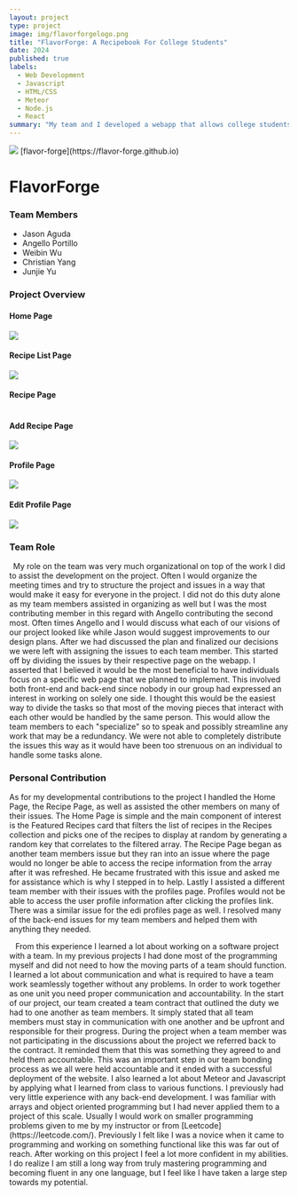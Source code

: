 ```yaml
---
layout: project
type: project
image: img/flavorforgelogo.png
title: "FlavorForge: A Recipebook For College Students"
date: 2024
published: true
labels:
  - Web Development
  - Javascript
  - HTML/CSS
  - Meteor
  - Node.js
  - React
summary: "My team and I developed a webapp that allows college students to add, access, and create recipes on the website. The students can also leave a rating for each recipe, and view all their contributed recipes on their profile."
---
```


<img src="../img/flavorforgelogo.png">
[flavor-forge](https://flavor-forge.github.io)

<h1>FlavorForge</h1>
<h3>Team Members</h3>

 - Jason Aguda
 - Angello Portillo
 - Weibin Wu
 - Christian Yang
 - Junjie Yu

<h3>Project Overview</h3>
<h4>Home Page</h4>
<div>
    <img src="../img/updatedhomepage.png" />
</div>
<h4>Recipe List Page</h4>
<div>
    <img src="../img/recipe-page.png" />
</div>
<h4>Recipe Page</h4>
<div>
    <img src="" />
</div>
<h4>Add Recipe Page</h4>
<div>
    <img src="../img/addrecipepage.png" />
</div>
<h4>Profile Page</h4>
<div>
    <img src="../img/profile-page.png" />
</div>
<h4>Edit Profile Page</h4>
<div>
    <img src="../img/updateprofilepage.png" />
</div>


<h3>Team Role</h3>
<p>&ensp;My role on the team was very much organizational on top of the work I did to assist the development on the project. Often I would organize the meeting times and try to structure the project and issues in a way that would make it easy for everyone in the project. I did not do this duty alone as my team members assisted in organizing as well but I was the most contributing member in this regard with Angello contributing the second most. Often times Angello and I would discuss what each of our visions of our project looked like while Jason would suggest improvements to our design plans. After we had discussed the plan and finalized our decisions we were left with assigning the issues to each team member. This started off by dividing the issues by their respective page on the webapp. I asserted that I believed it would be the most beneficial to have individuals focus on a specific web page that we planned to implement. This involved both front-end and back-end since nobody in our group had expressed an interest in working on solely one side. I thought this would be the easiest way to divide the tasks so that most of the moving pieces that interact with each other would be handled by the same person. This would allow the team members to each "specialize" so to speak and possibly streamline any work that may be a redundancy. We were not able to completely distribute the issues this way as it would have been too strenuous on an individual to handle some tasks alone.</p>

<h3>Personal Contribution</h3>
<p>As for my developmental contributions to the project I handled the Home Page, the Recipe Page, as well as assisted the other members on many of their issues. The Home Page is simple and the main component of interest is the Featured Recipes card that filters the list of recipes in the Recipes collection and picks one of the recipes to display at random by generating a random key that correlates to the filtered array. The Recipe Page began as another team members issue but they ran into an issue where the page would no longer be able to access the recipe information from the array after it was refreshed. He became frustrated with this issue and asked me for assistance which is why I stepped in to help. Lastly I assisted a different team member with their issues with the profiles page. Profiles would not be able to access the user profile information after clicking the profiles link. There was a similar issue for the edi profiles page as well. I resolved many of the back-end issues for my team members and helped them with anything they needed.</p>

<p>&ensp; From this experience I learned a lot about working on a software project with a team. In my previous projects I had done most of the programming myself and did not need to how the moving parts of a team should function. I learned a lot about communication and what is required to have a team work seamlessly together without any problems. In order to work together as one unit you need proper communication and accountability. In the start of our project, our team created a team contract that outlined the duty we had to one another as team members. It simply stated that all team members must stay in communication with one another and be upfront and responsible for their progress. During the project when a team member was not participating in the discussions about the project we referred back to the contract. It reminded them that this was something they agreed to and held them accountable. This was an important step in our team bonding process as we all were held accountable and it ended with a successful deployment of the website. I also learned a lot about Meteor and Javascript by applying what I learned from class to various functions. I previously had very little experience with any back-end development. I was familiar with arrays and object oriented programming but I had never applied them to a project of this scale. Usually I would work on smaller programming problems given to me by my instructor or from [Leetcode](https://leetcode.com/). Previously I felt like I was a novice when it came to programming and working on something functional like this was far out of reach. After working on this project I feel a lot more confident in my abilities. I do realize I am still a long way from truly mastering programming and becoming fluent in any one language, but I feel like I have taken a large step towards my potential.</p>